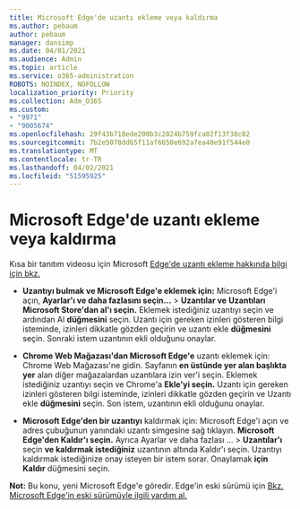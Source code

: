 ```yaml
---
title: Microsoft Edge'de uzantı ekleme veya kaldırma
ms.author: pebaum
author: pebaum
manager: dansimp
ms.date: 04/01/2021
ms.audience: Admin
ms.topic: article
ms.service: o365-administration
ROBOTS: NOINDEX, NOFOLLOW
localization_priority: Priority
ms.collection: Adm_O365
ms.custom:
- "9971"
- "9005674"
ms.openlocfilehash: 29f43b718ede200b3c2024b759fca02f13f38c02
ms.sourcegitcommit: 7b2e5078dd65f11af6650e692a7ea48e91f544e0
ms.translationtype: MT
ms.contentlocale: tr-TR
ms.lasthandoff: 04/02/2021
ms.locfileid: "51595925"
---
```

# <a name="how-to-add-or-remove-extensions-in-microsoft-edge"></a>Microsoft Edge'de uzantı ekleme veya kaldırma

Kısa bir tanıtım videosu için Microsoft [Edge'de uzantı ekleme hakkında bilgi için bkz.](https://support.microsoft.com/help/4027935/windows-10-add-or-remove-browser-extensions)

- **Uzantıyı bulmak ve Microsoft Edge'e eklemek için:** Microsoft Edge'i açın, **Ayarlar'ı ve daha fazlasını seçin...**  >  **Uzantılar ve** **Uzantıları Microsoft Store'dan al'ı seçin.** Eklemek istediğiniz uzantıyı seçin ve ardından Al **düğmesini** seçin. Uzantı için gereken izinleri gösteren bilgi isteminde, izinleri dikkatle gözden geçirin ve uzantı ekle **düğmesini** seçin. Sonraki istem uzantının ekli olduğunu onaylar.

- **Chrome Web Mağazası'dan Microsoft Edge'e** uzantı eklemek için: Chrome Web Mağazası'ne gidin. Sayfanın **en üstünde yer alan başlıkta yer** alan diğer mağazalardan uzantılara izin ver'i seçin. Eklemek istediğiniz uzantıyı seçin ve Chrome'a **Ekle'yi seçin.** Uzantı için gereken izinleri gösteren bilgi isteminde, izinleri dikkatle gözden geçirin ve Uzantı ekle **düğmesini** seçin. Son istem, uzantının ekli olduğunu onaylar.

- **Microsoft Edge'den bir uzantıyı** kaldırmak için: Microsoft Edge'i açın ve adres çubuğunun yanındaki uzantı simgesine sağ tıklayın. **Microsoft Edge'den Kaldır'ı seçin.** Ayrıca Ayarlar ve daha fazlası  ...  >  **Uzantılar'ı** seçin **ve kaldırmak istediğiniz** uzantının altında Kaldır'ı seçin. Uzantıyı kaldırmak istediğinize onay isteyen bir istem sorar. Onaylamak **için Kaldır** düğmesini seçin.

**Not:** Bu konu, yeni Microsoft Edge'e göredir. Edge'in eski sürümü için [Bkz. Microsoft Edge'in eski sürümüyle ilgili yardım al.](https://support.microsoft.com/hub/4522743/microsoft-edge-help)